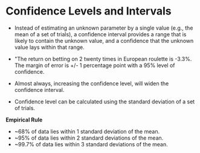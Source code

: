 # Confidence Levels and Intervals

- Instead of estimating an unknown parameter by a single value (e.g., the mean of a set of trials), a confidence interval provides a range that is likely to contain the unknown value, and a confidence that the unknown value lays within that range.

- "The return on betting on 2 twenty times in European roulette is -3.3%. The margin of error is +/- 1 percentage point with a 95% level of confidence.

- Almost always, increasing the confidence level, will widen the confidence interval.

- Confidence level can be calculated using the standard deviation of a set of trials.

**Empirical Rule**

- ~68% of data lies within 1 standard deviation of the mean.
- ~95% of data lies within 2 standard deviations of the mean.
- ~99.7% of data lies within 3 standard deviations of the mean.
